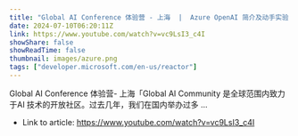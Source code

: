 ```yaml
---
title: "Global AI Conference 体验营 - 上海  |  Azure OpenAI 简介及动手实验 [2]"
date: 2024-07-10T06:20:11Z
link: https://www.youtube.com/watch?v=vc9LsI3_c4I
showShare: false
showReadTime: false
thumbnail: images/azure.png
tags: ["developer.microsoft.com/en-us/reactor"]
---
```

Global AI Conference 体验营- 上海「Global AI Community 是全球范围内致力于AI 技术的开放社区。过去几年，我们在国内举办过多 ...

- Link to article: https://www.youtube.com/watch?v=vc9LsI3_c4I
